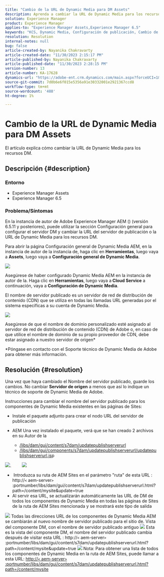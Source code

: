 ```yaml
---
title: "Cambio de la URL de Dynamic Media para DM Assets"
description: Aprenda a cambiar la URL de Dynamic Media para los recursos DM.
solution: Experience Manager
product: Experience Manager
applies-to: "Experience Manager Assets,Experience Manager 6.5"
keywords: "KCS, Dynamic Media, Configuración de publicación, Cambio de la URL de DM"
resolution: Resolution
internal-notes: null
bug: false
article-created-by: Nayanika Chakravarty
article-created-date: "11/30/2023 2:15:17 PM"
article-published-by: Nayanika Chakravarty
article-published-date: "11/30/2023 2:28:15 PM"
version-number: 13
article-number: KA-17628
dynamics-url: "https://adobe-ent.crm.dynamics.com/main.aspx?forceUCI=1&pagetype=entityrecord&etn=knowledgearticle&id=9f92d4e1-8a8f-ee11-8179-6045bd006b25"
source-git-commit: 7d0b6e6f015e5356a91e30332001e2921367ccd8
workflow-type: tm+mt
source-wordcount: '488'
ht-degree: 1%

---
```


# Cambio de la URL de Dynamic Media para DM Assets


El artículo explica cómo cambiar la URL de Dynamic Media para los recursos DM.

## Descripción {#description}


### Entorno

- Experience Manager Assets
- Experience Manager 6.5


### Problema/Síntomas

En la instancia de autor de Adobe Experience Manager AEM () (versión 6.5.11 y posteriores), puede utilizar la sección Configuración general para configurar el servidor DM y cambiar la URL del servidor de publicación o la URL de Dynamic Media para los recursos DM.

Para abrir la página Configuración general de Dynamic Media AEM, en la instancia de autor de la instancia de, haga clic en <b>Herramientas</b>, luego vaya a <b>Assets</b>, luego vaya a <b>Configuración general de Dynamic Media</b>.

![](assets/___a092d4e1-8a8f-ee11-8179-6045bd006b25___.png)

Asegúrese de haber configurado Dynamic Media AEM en la instancia de autor de la. Haga clic en <b>Herramientas</b>, luego vaya a<b> Cloud Service</b> a continuación, vaya a <b>Configuración de Dynamic Media</b>.

El nombre de servidor publicado es un servidor de red de distribución de contenido (CDN) que se utiliza en todas las llamadas URL generadas por el sistema específicas a su cuenta de Dynamic Media.

![](assets/___a292d4e1-8a8f-ee11-8179-6045bd006b25___.png)

Asegúrese de que el nombre de dominio personalizado esté asignado al servidor de red de distribución de contenido (CDN) de Adobe o, en caso de que utilice el nombre de dominio de su propio proveedor de CDN, debe estar asignado a nuestro servidor de origen\*

\*Póngase en contacto con el Soporte técnico de Dynamic Media de Adobe para obtener más información.


## Resolución {#resolution}


Una vez que haya cambiado el Nombre del servidor publicado, guarde los cambios. No cambiar <b>Servidor de origen</b> a menos que así lo indique un técnico de soporte de Dynamic Media de Adobe.

Instrucciones para cambiar el nombre del servidor publicado para los componentes de Dynamic Media existentes en las páginas de Sites:

- Instale el paquete adjunto para crear el nodo URL del servidor de publicación
- AEM Una vez instalado el paquete, verá que se han creado 2 archivos en su Autor de la

   - [/libs/dam/gui/content/s7dam/updatepublishserverurl](http://vgaur-wx-1:4502/crx/de/index.jsp#/crx.default/jcr%3aroot/libs/dam/gui/content/s7dam/updatepublishserverurl "Ver ruta en el CRXDE Lite")
   - [/libs/dam/gui/components/s7dam/updatepublishserverurl/updatepublishserverurl.js](http://vgaur-wx-1:4502/crx/de/index.jsp#/crx.default/jcr%3aroot/libs/dam/gui/components/s7dam/updatepublishserverurl/updatepublishserverurl.jsp "Ver ruta en el CRXDE Lite")p


![](assets/d326656d-3f49-ec11-8c62-000d3a5cbc3f.png).         ![](assets/20fc6673-3f49-ec11-8c62-000d3a5cbc3f.png)

- &#x200B;&#x200B;&#x200B;&#x200B;&#x200B; Introduzca su ruta de AEM Sites en el parámetro &quot;ruta&quot; de esta URL : http://`<` aem-server`>` :portnumber/libs/dam/gui/content/s7dam/updatepublishserverurl.html?path=/content/mysite&amp;update=true&#x200B;&#x200B;&#x200B;&#x200B;&#x200B;&#x200B;&#x200B;
- Al servir esa URL, se actualizarán automáticamente las URL de DM de todos los componentes de Dynamic Media en todas las páginas de Sites de la ruta de AEM Sites mencionada y se mostrará este tipo de salida


![](assets/12ef597f-3f49-ec11-8c62-000d3a5cbc3f.png)
Todas las direcciones URL de los componentes de Dynamic Media AEM se cambiarán al nuevo nombre de servidor publicado para el sitio de.
Vista del componente DM, con el nombre de servidor publicado antiguo
![](assets/59f64ca5-4049-ec11-8c62-000d3a5cbc3f.png)
Esta es la vista del componente DM, el nombre del servidor publicado cambia después de visitar esta URL : http://`<` aem-server`>` :portnumber/libs/dam/gui/content/s7dam/updatepublishserverurl.html?path=/content/mysite&amp;update=true
![](assets/7a7449b1-4049-ec11-8c62-000d3a5cbc3f.png)
Nota: Para obtener una lista de todos los componentes de Dynamic Media en la ruta de AEM Sites, puede llamar a esta URL: <u style="text-decoration:underline">http://`<` aem-server`>` :portnumber/libs/dam/gui/content/s7dam/updatepublishserverurl.html?path=/content/mysite</u>

&#x200B;&#x200B;&#x200B;&#x200B;&#x200B;&#x200B;
